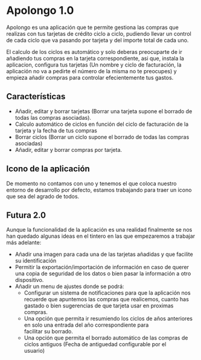 # Apolongo 1.0

Apolongo es una aplicación que te permite gestiona las compras que realizas con tus tarjetas de crédito ciclo a ciclo, pudiendo llevar un control de cada ciclo que va pasando por tarjeta y del importe total de cada uno.

El calculo de los ciclos es automático y solo deberas preocuparte de ir añadiendo tus compras en la tarjeta correspondiente, asi que, instala la aplicacion, configura tus tarjetas (Un nombre y ciclo de facturación, la aplicación no va a pedirte el número de la misma no te preocupes) y empieza añadir compras para controlar efecientemente tus gastos.

## Características

* Añadir, editar y borrar tarjetas (Borrar una tarjeta supone el borrado de todas las compras asociadas).
* Calculo automático de ciclos en función del ciclo de facturación de la tarjeta y la fecha de tus compras
* Borrar ciclos (Borrar un ciclo supone el borrado de todas las compras asociadas)
* Añadir, editar y borrar compras por tarjeta.
## Icono de la aplicación
De momento no contamos con uno y tenemos el que coloca nuestro entorno de desarrollo por defecto, estamos trabajando para traer un icono que sea del agrado de todos.

## Futura 2.0
Aunque la funcionalidad de la aplicación es una realidad finalmente se nos han quedado algunas ideas en el tintero en las que empezaremos a trabajar más adelante:

* Añadir una imagen para cada una de las tarjetas añadidas y que facilite su identificación
* Permitir la exportación/importación de información en caso de querer una copia de seguridad de los datos o bien pasar la 
  información a otro dispositivo.
* Añadir un menu de ajustes donde se podrá:
  * Configurar un sistema de notificaciones para que la aplicación nos recuerde que apuntemos las compras que realicemos, 
  cuanto 
  has gastado o bien sugerencias de que tarjeta usar en proximas compras.
  * Una opción que permita ir resumiendo los ciclos de años anteriores en solo una entrada del año correspondiente para    
  facilitar su borrado.
  * Una opción que permita el borrado automático de las compras de ciclos antiguos (Fecha de antiguedad configurable por el  
  usuario)
